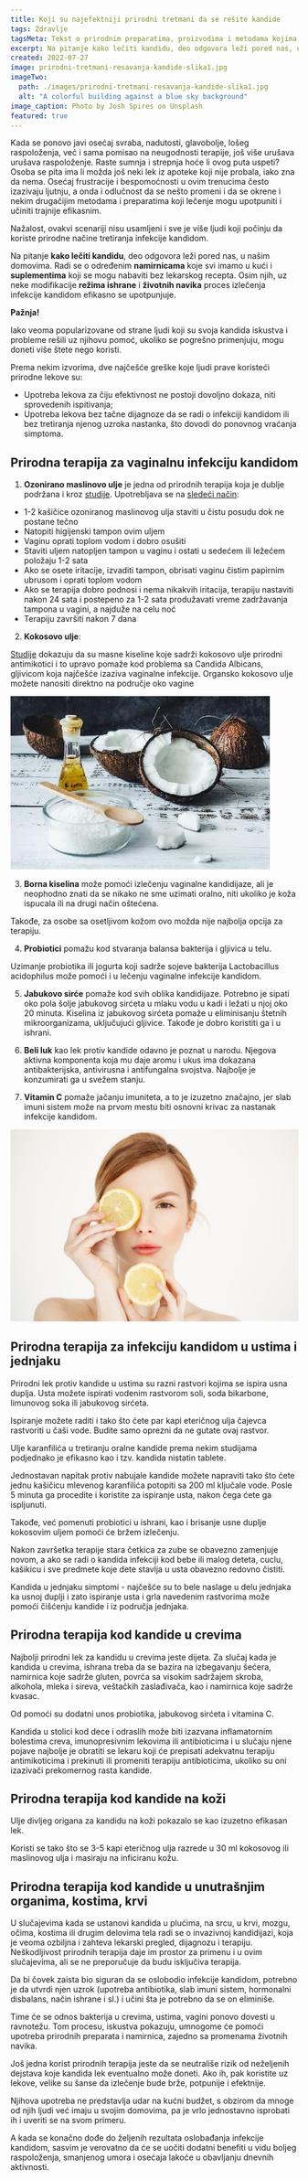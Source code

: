 ```yaml
---
title: Koji su najefektniji prirodni tretmani da se rešite kandide
tags: Zdravlje
tagsMeta: Tekst o prirodnim preparatima, proizvodima i metodama kojima možete da lečite kandidu. Jednostavni načini da pomognete sebi u borbi protiv kandide.
excerpt: Na pitanje kako lečiti kandidu, deo odgovora leži pored nas, u našim domovima.
created: 2022-07-27
image: prirodni-tretmani-resavanja-kandide-slika1.jpg
imageTwo:
  path: ./images/prirodni-tretmani-resavanja-kandide-slika1.jpg
  alt: "A colorful building against a blue sky background"
image_caption: Photo by Josh Spires on Unsplash
featured: true
---
```


Kada se ponovo javi osećaj svraba, nadutosti, glavobolje, lošeg raspoloženja, već i sama pomisao na neugodnosti terapije, još više urušava urušava raspoloženje. Raste sumnja i strepnja hoće li ovog puta uspeti? Osoba se pita ima li možda još neki lek iz apoteke koji nije probala, iako zna da nema. Osećaj frustracije i bespomoćnosti u ovim trenucima često izazivaju ljutnju, a onda i odlučnost da se nešto promeni i da se okrene i nekim drugačijim metodama i preparatima koji lečenje mogu upotpuniti i učiniti trajnije efikasnim.

Nažalost, ovakvi scenariji nisu usamljeni i sve je više ljudi koji počinju da koriste prirodne načine tretiranja infekcije kandidom. 

Na pitanje **kako lečiti kandidu**, deo odgovora leži pored nas, u našim domovima. Radi se o određenim **namirnicama** koje svi imamo u kući i **suplementima** koji se mogu nabaviti bez lekarskog recepta. Osim njih, uz neke modifikacije **režima ishrane** i **životnih navika** proces izlečenja infekcije kandidom efikasno se upotpunjuje.

**Pažnja!**

Iako veoma popularizovane od strane ljudi koji su svoja kandida iskustva i probleme rešili uz njihovu pomoć, ukoliko se pogrešno primenjuju, mogu doneti više štete nego koristi.

Prema nekim izvorima, dve najčešće greške koje ljudi prave koristeći prirodne lekove su:

- Upotreba lekova za čiju efektivnost ne postoji dovoljno dokaza, niti sprovedenih ispitivanja;
- Upotreba lekova bez tačne dijagnoze da se radi o infekciji kandidom ili bez tretiranja njenog uzroka nastanka, što dovodi do ponovnog vraćanja simptoma.

## Prirodna terapija za vaginalnu infekciju kandidom

1.	**Ozonirano maslinovo ulje** je jedna od prirodnih terapija koja je dublje podržana i kroz [studije](https://pubmed.ncbi.nlm.nih.gov/27548492/). Upotrebljava se na [sledeći način](https://candidaspecialists.com/vaginal-yeast-infection/?data1=symptoms#relief):

- 1-2 kašičice ozoniranog maslinovog ulja staviti u čistu posudu dok ne postane tečno
- Natopiti higijenski tampon ovim uljem
- Vaginu oprati toplom vodom i dobro osušiti
- Staviti uljem natopljen tampon u vaginu i ostati u sedećem ili ležećem položaju 1-2 sata
- Ako se osete iritacije, izvaditi tampon, obrisati vaginu čistim papirnim ubrusom i oprati toplom vodom
- Ako se terapija dobro podnosi i nema nikakvih iritacija, terapiju nastaviti nakon 24 sata i postepeno za 1-2 sata produžavati vreme zadržavanja tampona u vagini, a najduže na celu noć
- Terapiju završiti nakon 7 dana

2. **Kokosovo ulje**:

[Studije](https://www.ncbi.nlm.nih.gov/pmc/articles/PMC90807/) dokazuju da su masne kiseline koje sadrži kokosovo ulje prirodni antimikotici i to upravo pomaže kod problema sa Candida Albicans, gljivicom koja najčešće izaziva vaginalne infekcije.
Organsko kokosovo ulje možete  nanositi direktno na područje oko vagine

![prirodni lek za kandidu](./images/prirodni-tretmani-resavanja-kandide-slika2.jpg)

3. **Borna kiselina** može pomoći izlečenju vaginalne kandidijaze, ali je neophodno znati da se nikako ne sme uzimati oralno, niti ukoliko je koža ispucala ili na drugi način oštećena. 

Takođe, za osobe sa osetljivom kožom ovo možda nije najbolja opcija za terapiju.

4. **Probiotici** pomažu kod stvaranja balansa bakterija i gljivica u telu. 

Uzimanje probiotika ili jogurta koji sadrže sojeve bakterija Lactobacillus acidophilus može pomoći i u lečenju vaginalne infekcije kandidom.

5. **Jabukovo sirće** pomaže kod svih oblika kandidijaze. Potrebno je sipati oko pola šolje jabukovog sirćeta u mlaku vodu u kadi i ležati u njoj oko 20 minuta. Kiselina iz jabukovog sirćeta pomaže u eliminisanju štetnih mikroorganizama, uključujući gljivice. Takođe je dobro koristiti ga i u ishrani.

6. **Beli luk** kao lek protiv kandide odavno je poznat u narodu. Njegova aktivna komponenta koja mu daje aromu i ukus ima dokazana antibakterijska, antivirusna i antifungalna svojstva. Najbolje je konzumirati ga u svežem stanju. 

7. **Vitamin C** pomaže jačanju imuniteta, a to je izuzetno značajno, jer slab imuni sistem može na prvom mestu biti osnovni krivac za nastanak infekcije kandidom. 

![prirodni lek za kandidu](./images/prirodni-tretmani-resavanja-kandide-slika3.jpg)

## Prirodna terapija za infekciju kandidom u ustima i jednjaku

Prirodni lek protiv kandide u ustima su razni rastvori kojima se ispira usna duplja. Usta možete ispirati vodenim rastvorom soli, soda bikarbone, limunovog soka ili jabukovog sirćeta.

Ispiranje možete raditi i tako što ćete par kapi eteričnog ulja čajevca rastvoriti u čaši vode. Budite samo oprezni da ne gutate ovaj rastvor. 

Ulje karanfilića u tretiranju oralne kandide prema nekim studijama podjednako je efikasno kao i tzv. kandida nistatin tablete. 

Jednostavan napitak protiv nabujale kandide možete napraviti tako što ćete jednu kašičicu mlevenog karanfilića potopiti sa 200 ml ključale vode. Posle 5 minuta ga procedite i koristite za ispiranje usta, nakon čega ćete ga ispljunuti.

Takođe, već pomenuti probiotici u ishrani, kao i brisanje usne duplje kokosovim uljem pomoći će bržem izlečenju. 

Nakon završetka terapije stara četkica za zube se obavezno zamenjuje novom, a ako se radi o kandida infekciji kod bebe ili malog deteta, cuclu, kašikicu i sve predmete koje dete stavlja u usta obavezno redovno čistiti.

Kandida u jednjaku simptomi - najčešće su to bele naslage u delu jednjaka ka usnoj duplji i zato ispiranje usta i grla navedenim rastvorima može pomoći čišćenju kandide i iz područja jednjaka.

## Prirodna terapija kod kandide u crevima

Najbolji prirodni lek za kandidu u crevima jeste dijeta. Za slučaj kada je kandida u crevima, ishrana treba da se bazira na izbegavanju šećera, namirnica koje sadrže gluten, povrća sa visokim sadržajem skroba, alkohola, mleka i sireva, veštačkih zaslađivača, kao i namirnica koje sadrže kvasac. 

Od pomoći su dodatni unos probiotika, jabukovog sirćeta i vitamina C.

Kandida u stolici kod dece i odraslih može biti izazvana inflamatornim bolestima creva, imunopresivnim lekovima ili antibioticima i u slučaju njene pojave najbolje je obratiti se lekaru koji će prepisati adekvatnu terapiju antimikoticima i prekinuti ili promeniti terapiju antibioticima, ukoliko su oni izazivači prekomernog rasta kandide.

## Prirodna terapija kod kandide na koži

Ulje divljeg origana za kandidu na koži pokazalo se kao izuzetno efikasan lek.

Koristi se tako što se 3-5 kapi eteričnog ulja razrede u 30 ml kokosovog ili maslinovog ulja i masiraju na inficiranu kožu.

## Prirodna terapija kod kandide u unutrašnjim organima, kostima, krvi

U slučajevima kada se ustanovi kandida u plućima, na srcu, u krvi, mozgu, očima, kostima ili drugim delovima tela radi se o invazivnoj kandidijazi, koja je veoma ozbiljna i zahteva lekarski pregled, dijagnozu i terapiju. Neškodljivost prirodnih terapija daje im prostor za primenu i u ovim slučajevima, ali se ne preporučuje da budu isključiva terapija.

Da bi čovek zaista bio siguran da se oslobodio infekcije kandidom, potrebno je da utvrdi njen uzrok (upotreba antibiotika, slab imuni sistem, hormonalni disbalans, način ishrane i sl.) i učini šta je potrebno da se on eliminiše. 

Time će se odnos bakterija u crevima, ustima, vagini ponovo dovesti u ravnotežu. Tom procesu, iskustva pokazuju, umnogome će pomoći upotreba prirodnih preparata i namirnica, zajedno sa promenama životnih navika.

Još jedna korist prirodnih terapija jeste da se neutrališe rizik od neželjenih dejstava koje kandida lek eventualno može doneti. Ako ih, pak koristite uz lekove, velike su šanse da izlečenje bude brže, potpunije i efektnije. 

Njihova upotreba ne predstavlja udar na kućni budžet, s obzirom da mnoge od njih ljudi već imaju u svojim domovima, pa je vrlo jednostavno isprobati ih i uveriti se na svom primeru. 

A kada se konačno dođe do željenih rezultata oslobađanja infekcije kandidom, sasvim je verovatno da će se uočiti dodatni benefiti u vidu boljeg raspoloženja, smanjenog umora i osećaja lakoće u obavljanju dnevnih aktivnosti.
















